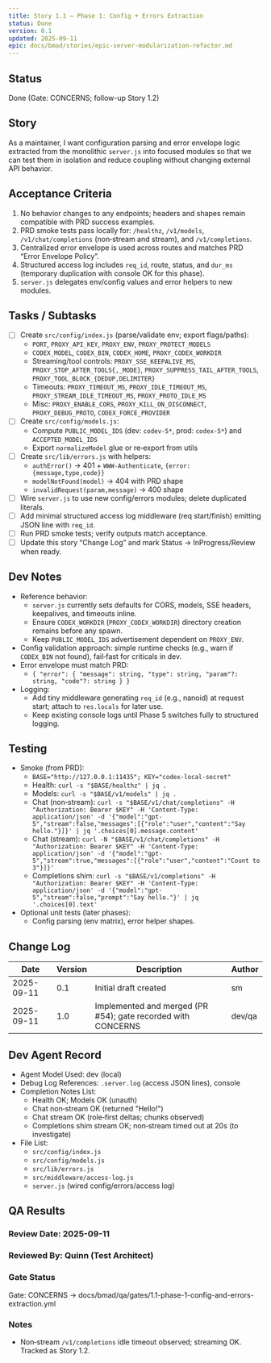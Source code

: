 ```yaml
---
title: Story 1.1 — Phase 1: Config + Errors Extraction
status: Done
version: 0.1
updated: 2025-09-11
epic: docs/bmad/stories/epic-server-modularization-refactor.md
---
```


## Status

Done (Gate: CONCERNS; follow-up Story 1.2)

## Story

As a maintainer, I want configuration parsing and error envelope logic extracted from the monolithic `server.js` into focused modules so that we can test them in isolation and reduce coupling without changing external API behavior.

## Acceptance Criteria

1. No behavior changes to any endpoints; headers and shapes remain compatible with PRD success examples.
2. PRD smoke tests pass locally for: `/healthz`, `/v1/models`, `/v1/chat/completions` (non‑stream and stream), and `/v1/completions`.
3. Centralized error envelope is used across routes and matches PRD “Error Envelope Policy”.
4. Structured access log includes `req_id`, route, status, and `dur_ms` (temporary duplication with console OK for this phase).
5. `server.js` delegates env/config values and error helpers to new modules.

## Tasks / Subtasks

- [ ] Create `src/config/index.js` (parse/validate env; export flags/paths):
  - `PORT`, `PROXY_API_KEY`, `PROXY_ENV`, `PROXY_PROTECT_MODELS`
  - `CODEX_MODEL`, `CODEX_BIN`, `CODEX_HOME`, `PROXY_CODEX_WORKDIR`
  - Streaming/tool controls: `PROXY_SSE_KEEPALIVE_MS`, `PROXY_STOP_AFTER_TOOLS{,_MODE}`, `PROXY_SUPPRESS_TAIL_AFTER_TOOLS`, `PROXY_TOOL_BLOCK_{DEDUP,DELIMITER}`
  - Timeouts: `PROXY_TIMEOUT_MS`, `PROXY_IDLE_TIMEOUT_MS`, `PROXY_STREAM_IDLE_TIMEOUT_MS`, `PROXY_PROTO_IDLE_MS`
  - Misc: `PROXY_ENABLE_CORS`, `PROXY_KILL_ON_DISCONNECT`, `PROXY_DEBUG_PROTO`, `CODEX_FORCE_PROVIDER`
- [ ] Create `src/config/models.js`:
  - Compute `PUBLIC_MODEL_IDS` (dev: `codev-5*`, prod: `codex-5*`) and `ACCEPTED_MODEL_IDS`
  - Export `normalizeModel` glue or re‑export from utils
- [ ] Create `src/lib/errors.js` with helpers:
  - `authError()` → 401 + `WWW-Authenticate`, `{error:{message,type,code}}`
  - `modelNotFound(model)` → 404 with PRD shape
  - `invalidRequest(param,message)` → 400 shape
- [ ] Wire `server.js` to use new config/errors modules; delete duplicated literals.
- [ ] Add minimal structured access log middleware (req start/finish) emitting JSON line with `req_id`.
- [ ] Run PRD smoke tests; verify outputs match acceptance.
- [ ] Update this story “Change Log” and mark Status → InProgress/Review when ready.

## Dev Notes

- Reference behavior:
  - `server.js` currently sets defaults for CORS, models, SSE headers, keepalives, and timeouts inline.
  - Ensure `CODEX_WORKDIR` (`PROXY_CODEX_WORKDIR`) directory creation remains before any spawn.
  - Keep `PUBLIC_MODEL_IDS` advertisement dependent on `PROXY_ENV`.
- Config validation approach: simple runtime checks (e.g., warn if `CODEX_BIN` not found), fail‑fast for criticals in dev.
- Error envelope must match PRD:
  - `{ "error": { "message": string, "type": string, "param"?: string, "code"?: string } }`
- Logging:
  - Add tiny middleware generating `req_id` (e.g., nanoid) at request start; attach to `res.locals` for later use.
  - Keep existing console logs until Phase 5 switches fully to structured logging.

## Testing

- Smoke (from PRD):
  - `BASE="http://127.0.0.1:11435"; KEY="codex-local-secret"`
  - Health: `curl -s "$BASE/healthz" | jq .`
  - Models: `curl -s "$BASE/v1/models" | jq .`
  - Chat (non‑stream): `curl -s "$BASE/v1/chat/completions" -H "Authorization: Bearer $KEY" -H 'Content-Type: application/json' -d '{"model":"gpt-5","stream":false,"messages":[{"role":"user","content":"Say hello."}]}' | jq '.choices[0].message.content'`
  - Chat (stream): `curl -N "$BASE/v1/chat/completions" -H "Authorization: Bearer $KEY" -H 'Content-Type: application/json' -d '{"model":"gpt-5","stream":true,"messages":[{"role":"user","content":"Count to 3"}]}'`
  - Completions shim: `curl -s "$BASE/v1/completions" -H "Authorization: Bearer $KEY" -H 'Content-Type: application/json' -d '{"model":"gpt-5","stream":false,"prompt":"Say hello."}' | jq '.choices[0].text'`
- Optional unit tests (later phases):
  - Config parsing (env matrix), error helper shapes.

## Change Log

| Date       | Version | Description                                                  | Author |
| ---------- | ------- | ------------------------------------------------------------ | ------ |
| 2025-09-11 | 0.1     | Initial draft created                                        | sm     |
| 2025-09-11 | 1.0     | Implemented and merged (PR #54); gate recorded with CONCERNS | dev/qa |

## Dev Agent Record

- Agent Model Used: dev (local)
- Debug Log References: `.server.log` (access JSON lines), console
- Completion Notes List:
  - Health OK; Models OK (unauth)
  - Chat non‑stream OK (returned "Hello!")
  - Chat stream OK (role‑first deltas; chunks observed)
  - Completions shim stream OK; non‑stream timed out at 20s (to investigate)
- File List:
  - `src/config/index.js`
  - `src/config/models.js`
  - `src/lib/errors.js`
  - `src/middleware/access-log.js`
  - `server.js` (wired config/errors/access log)

## QA Results

### Review Date: 2025-09-11

### Reviewed By: Quinn (Test Architect)

### Gate Status

Gate: CONCERNS → docs/bmad/qa/gates/1.1-phase-1-config-and-errors-extraction.yml

### Notes

- Non‑stream `/v1/completions` idle timeout observed; streaming OK. Tracked as Story 1.2.
